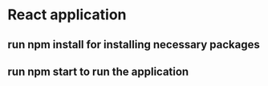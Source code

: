 # React application
## run npm install for installing necessary packages
## run npm start to run the application